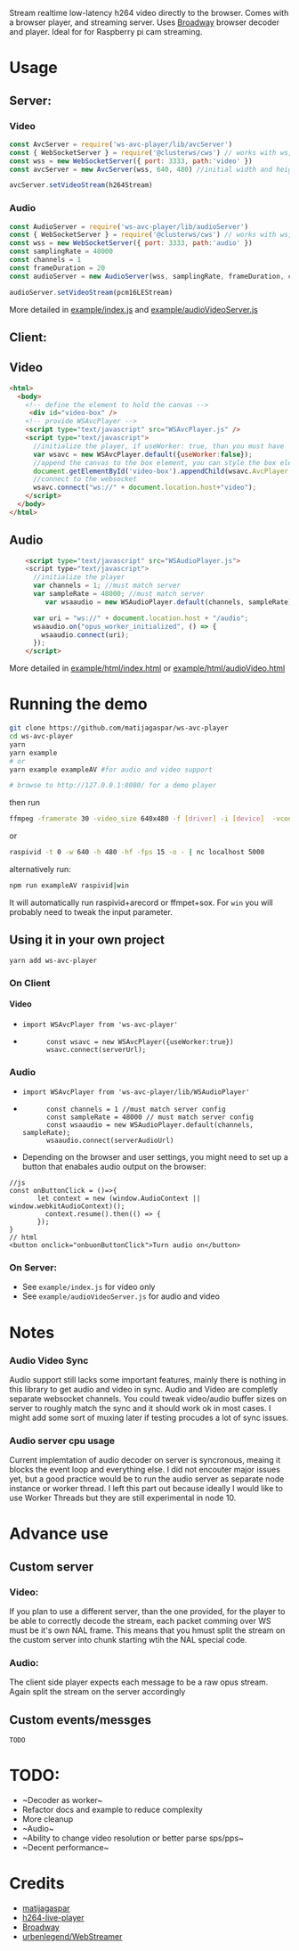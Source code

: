 
Stream realtime low-latency h264 video directly to the browser.
Comes with a browser player, and streaming server.
 Uses [Broadway](https://github.com/mbebenita/Broadway) browser decoder and player. Ideal for for Raspberry pi cam streaming.

# Usage

## Server:

### Video
 ```js
 const AvcServer = require('ws-avc-player/lib/avcServer')
 const { WebSocketServer } = require('@clusterws/cws') // works with ws, legacy uws
 const wss = new WebSocketServer({ port: 3333, path:'video' })
 const avcServer = new AvcServer(wss, 640, 480) //initial width and height (it adapts to the stream)

 avcServer.setVideoStream(h264Stream)
 ```

 ### Audio
 ```js
 const AudioServer = require('ws-avc-player/lib/audioServer')
 const { WebSocketServer } = require('@clusterws/cws') // works with ws, legacy uws
 const wss = new WebSocketServer({ port: 3333, path:'audio' })
 const samplingRate = 48000
const channels = 1
const frameDuration = 20
const audioServer = new AudioServer(wss, samplingRate, frameDuration, channels)

audioServer.setVideoStream(pcm16LEStream)
 ```
More detailed in [example/index.js](example/index.js)  and  [example/audioVideoServer.js](example/audioVideoServer.js) 

## Client: 


## Video
```html
<html>
  <body>
    <!-- define the element to hold the canvas -->
     <div id="video-box" />
    <!-- provide WSAvcPlayer -->
    <script type="text/javascript" src="WSAvcPlayer.js" />
    <script type="text/javascript">
      //initialize the player, if useWorker: true, than you must have `/Decoder.js` availible at the root of the domain.
      var wsavc = new WSAvcPlayer.default({useWorker:false}); 
      //append the canvas to the box element, you can style the box element and canvas.
      document.getElementById('video-box').appendChild(wsavc.AvcPlayer.canvas)
      //connect to the websocket
      wsavc.connect("ws://" + document.location.host+"video");
    </script>    
  </body>
</html>
```
## Audio
```html
    <script type="text/javascript" src="WSAudioPlayer.js">
    <script type="text/javascript">
      //initialize the player
      var channels = 1; //must match server
      var sampleRate = 48000; //must match server
         var wsaaudio = new WSAudioPlayer.default(channels, sampleRate);

      var uri = "ws://" + document.location.host + "/audio";
      wsaaudio.on("opus_worker_initialized", () => {
        wsaaudio.connect(uri);
      });
    </script>    
```

More detailed in [example/html/index.html](example/html/index.html) or [example/html/audioVideo.html](example/html/audioVideo.html)

# Running the demo
```bash
git clone https://github.com/matijagaspar/ws-avc-player
cd ws-avc-player
yarn
yarn example 
# or 
yarn example exampleAV #for audio and video support

# browse to http://127.0.0.1:8080/ for a demo player
```
then run

```bash
ffmpeg -framerate 30 -video_size 640x480 -f [driver] -i [device]  -vcodec libx264 -vprofile baseline -b:v 500k -bufsize 600k -tune zerolatency -pix_fmt yuv420p -r 15 -g 30 -f rawvideo tcp://localhost:5000
```

or
```bash
raspivid -t 0 -w 640 -h 480 -hf -fps 15 -o - | nc localhost 5000
```

alternatively run:
```bash
npm run exampleAV raspivid|win
```
It will automatically run raspivid+arecord or ffmpet+sox. For `win` you will probably need to tweak the input parameter.

## Using it in your own project

`yarn add ws-avc-player`

### On Client

#### Video
* `import WSAvcPlayer from 'ws-avc-player'`
* ``` 
        const wsavc = new WSAvcPlayer({useWorker:true})
        wsavc.connect(serverUrl);

  ```

### Audio 
* `import WSAvcPlayer from 'ws-avc-player/lib/WSAudioPlayer'`
* ``` 
        const channels = 1 //must match server config
        const sampleRate = 48000 // must match server config
        const wsaaudio = new WSAudioPlayer.default(channels, sampleRate);
        wsaaudio.connect(serverAudioUrl)
  ```
* Depending on the browser and user settings, you might need to set up a button that enabales audio output on the browser:
 ```
//js
const onButtonClick = ()=>{
        let context = new (window.AudioContext || window.webkitAudioContext)();
          context.resume().then(() => {
        });
}
// html
<button onclick="onbuonButtonClick">Turn audio on</button>
```

###  On Server:

* See `example/index.js` for video only
* See `example/audioVideoServer.js` for audio and video

# Notes

### Audio Video Sync
Audio support still lacks some important features, mainly there is nothing in this library to get audio and video in sync. Audio and Video are completly separate websocket channels. You could tweak video/audio buffer sizes on server to roughly match the sync and it should work ok in most cases. I might add some sort of muxing later if testing procudes a lot of sync issues.

### Audio server cpu usage
Current implemtation of audio decoder on server is syncronous, meaing it blocks the event loop and everything else. I did not encouter major issues yet, but a good practice would be to run the audio server as separate node instance or worker thread. I left this part out because ideally I would like to use Worker Threads but they are still experimental in node 10.

# Advance use

## Custom server
### Video:
If you plan to use a different server, than the one provided, for the player to be able to correctly decode the stream, each packet comming over WS must be it's own NAL frame. This means that you hmust split the stream on the custom server into chunk starting wtih the NAL special code.
### Audio:
The client side player expects each message to be a raw opus stream. Again split the stream on the server accordingly

## Custom events/messges
`TODO`




# TODO:
 * ~Decoder as worker~
 * Refactor docs and example to reduce complexity
 * More cleanup
 * ~Audio~
 * ~Ability to change video resolution or better parse sps/pps~
 * ~Decent performance~
 
# Credits
* [matijagaspar](https://github.com/matijagaspar)
* [h264-live-player](https://github.com/131/h264-live-player)
* [Broadway](https://github.com/mbebenita/Broadway)
* [urbenlegend/WebStreamer](https://github.com/urbenlegend/WebStreamer)
